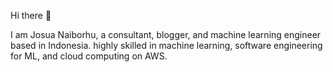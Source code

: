 Hi there 👋

I am Josua Naiborhu, a consultant, blogger, and machine learning engineer based in Indonesia. highly skilled in machine learning, software engineering for ML, and cloud computing on AWS.
